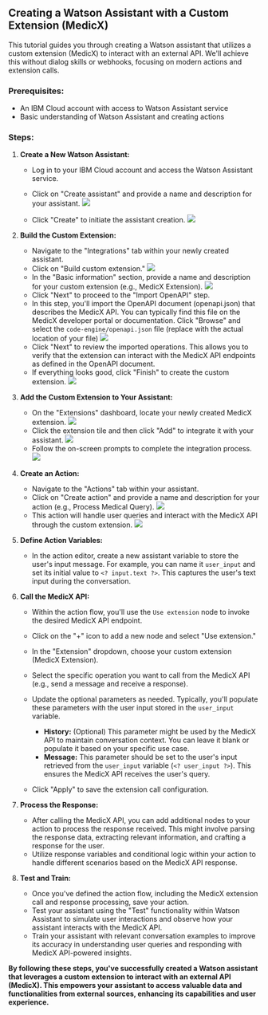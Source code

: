 
## Creating a Watson Assistant with a Custom Extension (MedicX)

This tutorial guides you through creating a Watson assistant that utilizes a custom extension (MedicX) to interact with an external API. We'll achieve this without dialog skills or webhooks, focusing on modern actions and extension calls.

### Prerequisites:

* An IBM Cloud account with access to Watson Assistant service
* Basic understanding of Watson Assistant and creating actions

### Steps:

1. **Create a New Watson Assistant:**
    * Log in to your IBM Cloud account and access the Watson Assistant service.
    * Click on "Create assistant" and provide a name and description for your assistant.
     ![](assets/2024-03-11-18-54-49.png)
     
    * Click "Create" to initiate the assistant creation.
     ![](assets/2024-03-11-18-56-03.png)
2. **Build the Custom Extension:**
    * Navigate to the "Integrations" tab within your newly created assistant.
    * Click on "Build custom extension."
     ![](assets/2024-03-11-19-00-33.png)
    * In the "Basic information" section, provide a name and description for your custom extension (e.g., MedicX Extension).
     ![](assets/2024-03-11-19-01-23.png)
    * Click "Next" to proceed to the "Import OpenAPI" step.
    * In this step, you'll import the OpenAPI document (openapi.json) that describes the MedicX API. You can typically find this file on the MedicX developer portal or documentation. Click "Browse" and select the `code-engine/openapi.json` file (replace with the actual location of your file)
    ![](assets/2024-03-11-19-04-10.png)
    * Click "Next" to review the imported operations. This allows you to verify that the extension can interact with the MedicX API endpoints as defined in the OpenAPI document.
    * If everything looks good, click "Finish" to create the custom extension.
    ![](assets/2024-03-11-19-05-24.png)

3. **Add the Custom Extension to Your Assistant:**
    * On the "Extensions" dashboard, locate your newly created MedicX extension.
    ![](assets/2024-03-11-19-07-16.png)
    * Click the extension tile and then click "Add" to integrate it with your assistant.
     ![](assets/2024-03-11-19-07-46.png)
    * Follow the on-screen prompts to complete the integration process.
      ![](assets/2024-03-11-19-10-23.png)   
4. **Create an Action:**
    * Navigate to the "Actions" tab within your assistant.
    * Click on "Create action" and provide a name and description for your action (e.g., Process Medical Query).
    ![](assets/2024-03-11-19-12-25.png)
    * This action will handle user queries and interact with the MedicX API through the custom extension.
    ![](assets/2024-03-11-19-14-07.png)
5. **Define Action Variables:**
    * In the action editor, create a new assistant variable to store the user's input message. For example, you can name it `user_input` and set its initial value to `<? input.text ?>`. This captures the user's text input during the conversation.

6. **Call the MedicX API:**
    * Within the action flow, you'll use the `Use extension` node to invoke the desired MedicX API endpoint.
    * Click on the "+" icon to add a new node and select "Use extension."
    * In the "Extension" dropdown, choose your custom extension (MedicX Extension).
    * Select the specific operation you want to call from the MedicX API (e.g., send a message and receive a response).
    * Update the optional parameters as needed. Typically, you'll populate these parameters with the user input stored in the `user_input` variable. 

        * **History:** (Optional) This parameter might be used by the MedicX API to maintain conversation context. You can leave it blank or populate it based on your specific use case.
        * **Message:** This parameter should be set to the user's input retrieved from the `user_input` variable (`<? user_input ?>`). This ensures the MedicX API receives the user's query.

    * Click "Apply" to save the extension call configuration.

7. **Process the Response:**
    * After calling the MedicX API, you can add additional nodes to your action to process the response received. This might involve parsing the response data, extracting relevant information, and crafting a response for the user.
    * Utilize response variables and conditional logic within your action to handle different scenarios based on the MedicX API response.

8. **Test and Train:**
    * Once you've defined the action flow, including the MedicX extension call and response processing, save your action.
    * Test your assistant using the "Test" functionality within Watson Assistant to simulate user interactions and observe how your assistant interacts with the MedicX API.
    * Train your assistant with relevant conversation examples to improve its accuracy in understanding user queries and responding with MedicX API-powered insights.

**By following these steps, you've successfully created a Watson assistant that leverages a custom extension to interact with an external API (MedicX). This empowers your assistant to access valuable data and functionalities from external sources, enhancing its capabilities and user experience.**

